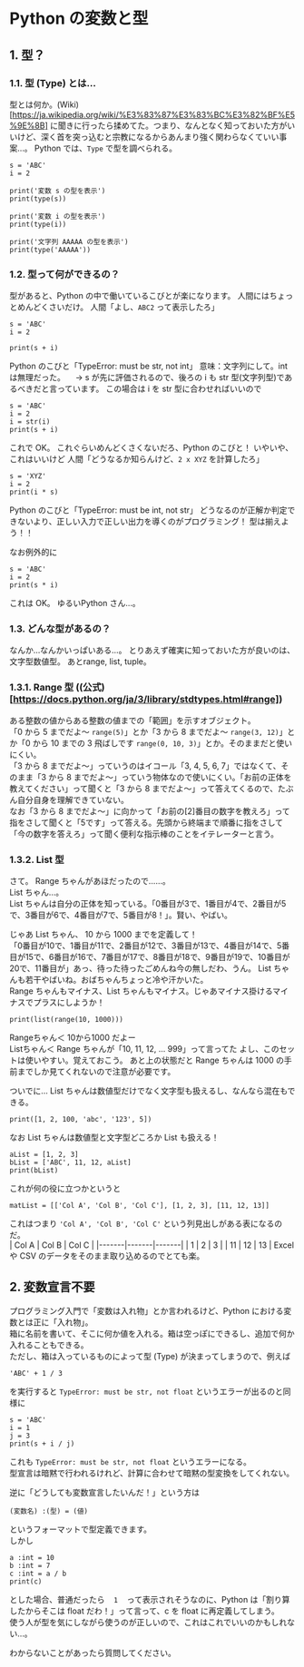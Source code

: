 
# Python の変数と型

## 1. 型？
### 1.1. 型 (Type) とは…
型とは何か。(Wiki)[https://ja.wikipedia.org/wiki/%E3%83%87%E3%83%BC%E3%82%BF%E5%9E%8B] に聞きに行ったら揉めてた。つまり、なんとなく知っておいた方がいいけど、深く首を突っ込むと宗教になるからあんまり強く関わらなくていい事案…。
Python では、`Type` で型を調べられる。
```
s = 'ABC'
i = 2

print('変数 s の型を表示')
print(type(s))

print('変数 i の型を表示')
print(type(i))

print('文字列 AAAAA の型を表示')
print(type('AAAAA'))
```


### 1.2. 型って何ができるの？
型があると、Python の中で働いているこびとが楽になります。
人間にはちょっとめんどくさいだけ。
人間「よし、`ABC2` って表示したろ」
```
s = 'ABC'
i = 2

print(s + i)
```
Python のこびと「TypeError: must be str, not int」
意味：文字列にして。int は無理だった。
　→ s が先に評価されるので、後ろの i も str 型(文字列型)であるべきだと言っています。
この場合は i を str 型に合わせればいいので
```
s = 'ABC'
i = 2
i = str(i)
print(s + i)

```
これで OK。
これぐらいめんどくさくないだろ、Python のこびと！
いやいや、これはいいけど
人間「どうなるか知らんけど、`2 x XYZ` を計算したろ」
```
s = 'XYZ'
i = 2
print(i * s)

```
Python のこびと「TypeError: must be int, not str」
どうなるのが正解か判定できないより、正しい入力で正しい出力を導くのがプログラミング！
型は揃えよう！！

なお例外的に
```
s = 'ABC'
i = 2
print(s * i)

```
これは OK。
ゆるいPython さん…。


### 1.3. どんな型があるの？
なんか…なんかいっぱいある…。
とりあえず確実に知っておいた方が良いのは、文字型数値型。
あとrange, list, tuple。

### 1.3.1. Range 型 ((公式)[https://docs.python.org/ja/3/library/stdtypes.html#range])
ある整数の値からある整数の値までの「範囲」を示すオブジェクト。  
「0 から 5 までだよ～ `range(5)`」とか「3 から 8 までだよ～ `range(3, 12)`」とか「0 から 10 までの 3 飛ばしです `range(0, 10, 3)`」とか。そのままだと使いにくい。  
「3 から 8 までだよ～」っていうのはイコール「3, 4, 5, 6, 7」ではなくて、そのまま「3 から 8 までだよ～」っていう物体なので使いにくい。「お前の正体を教えてください」って聞くと「3 から 8 までだよ～」って答えてくるので、たぶん自分自身を理解できていない。  
なお「3 から 8 までだよ～」に向かって「お前の[2]番目の数字を教えろ」って指をさして聞くと「5です」って答える。先頭から終端まで順番に指をさして「今の数字を答えろ」って聞く便利な指示棒のことをイテレーターと言う。  

### 1.3.2. List 型
さて。 Range ちゃんがあほだったので……。  
List ちゃん…。   
List ちゃんは自分の正体を知っている。「0番目が3で、1番目が4で、2番目が5で、3番目が6で、4番目が7で、5番目が8！」。賢い、やばい。  
  
じゃあ List ちゃん、 10 から 1000 までを定義して！  
「0番目が10で、1番目が11で、2番目が12で、3番目が13で、4番目が14で、5番目が15で、6番目が16で、7番目が17で、8番目が18で、9番目が19で、10番目が20で、11番目が」あっ、待った待ったごめんね今の無しだわ、うん。 List ちゃんも若干やばいね。おばちゃんちょっと冷や汗かいた。  
Range ちゃんもマイナス、List ちゃんもマイナス。じゃあマイナス掛けるマイナスでプラスにしようか！  
```
print(list(range(10, 1000)))
```
Rangeちゃん＜ 10から1000 だよー  
Listちゃん＜ Range ちゃんが「10, 11, 12, ... 999」って言ってた
よし、このセットは使いやすい。覚えておこう。
あと上の状態だと Range ちゃんは 1000 の手前までしか見てくれないので注意が必要です。　　 

ついでに… List ちゃんは数値型だけでなく文字型も扱えるし、なんなら混在もできる。
```
print([1, 2, 100, 'abc', '123', 5])
```

なお List ちゃんは数値型と文字型どころか List も扱える！
```
aList = [1, 2, 3]
bList = ['ABC', 11, 12, aList]
print(bList)
```
これが何の役に立つかというと
```
matList = [['Col A', 'Col B', 'Col C'], [1, 2, 3], [11, 12, 13]]
```
これはつまり `'Col A', 'Col B', 'Col C'` という列見出しがある表になるのだ。  
| Col A | Col B | Col C |
|-------|-------|-------|
| 1 | 2 | 3 |
| 11 | 12 | 13 |
Excel や CSV のデータをそのまま取り込めるのでとても楽。  



## 2. 変数宣言不要
プログラミング入門で「変数は入れ物」とか言われるけど、Python における変数とは正に「入れ物」。  
箱に名前を書いて、そこに何か値を入れる。箱は空っぽにできるし、追加で何か入れることもできる。  
ただし、箱は入っているものによって型 (Type) が決まってしまうので、例えば
```
'ABC' + 1 / 3
```
を実行すると `TypeError: must be str, not float` というエラーが出るのと同様に  
```
s = 'ABC'
i = 1
j = 3
print(s + i / j)
```
これも `TypeError: must be str, not float` というエラーになる。   
型宣言は暗黙で行われるけれど、計算に合わせて暗黙の型変換をしてくれない。  

逆に「どうしても変数宣言したいんだ！」という方は
```
(変数名) :(型) = (値)
```
というフォーマットで型定義できます。   
しかし
```
a :int = 10
b :int = 7
c :int = a / b
print(c)
```
とした場合、普通だったら `　1　` って表示されそうなのに、Python は「割り算したからそこは float だわ！」って言って、c を float に再定義してしまう。  
使う人が型を気にしながら使うのが正しいので、これはこれでいいのかもしれない…。


わからないことがあったら質問してください。  

